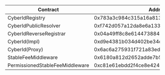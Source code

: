 | Contract                        | Address                                    |
| ------------------------------- | ------------------------------------------ |
| CyberIdRegistry                 | 0x783a3c984c315a16a813e3468464262e1dae088e |
| CyberIdPublicResolver           | 0xf742d057a12da8e6a1339c5a0dab05130b86a1d1 |
| CyberIdReverseRegistrar         | 0x04a49ff8c8e6144738841f6ff0a8c04f82f71e3b |
| CyberId(Impl)                   | 0xd9e4381b034d402be34c640fc202ba3e83832739 |
| CyberId(Proxy)                  | 0x6ac6a275931f721a83ed5d813c87aa7bfb443c3c |
| StableFeeMiddleware             | 0x6180a812d2652adde7b520f9f0d20736cde6f5d5 |
| PermissionedStableFeeMiddleware | 0xc81e61ebdd2f4ce8e4242f7a866bd41935033d0a |

